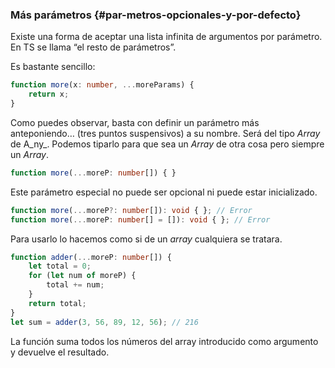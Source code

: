 ### Más parámetros {#par-metros-opcionales-y-por-defecto}

Existe una forma de aceptar una lista infinita de argumentos por parámetro. En TS se llama “el resto de parámetros”.

Es bastante sencillo:

```ts
function more(x: number, ...moreParams) {
    return x;
}
```

Como puedes observar, basta con definir un parámetro más anteponiendo… \(tres puntos suspensivos\) a su nombre. Será del tipo _Array_ de A_ny_. Podemos tiparlo para que sea un _Array_ de otra cosa pero siempre un _Array_.

```ts
function more(...moreP: number[]) { }
```

Este parámetro especial no puede ser opcional ni puede estar inicializado.

```ts
function more(...moreP?: number[]): void { }; // Error
function more(...moreP: number[] = []): void { }; // Error
```

Para usarlo lo hacemos como si de un _array_ cualquiera se tratara.

```ts
function adder(...moreP: number[]) {
    let total = 0;
    for (let num of moreP) {
        total += num;
    }
    return total;
}
let sum = adder(3, 56, 89, 12, 56); // 216
```

La función suma todos los números del array introducido como argumento y devuelve el resultado.

